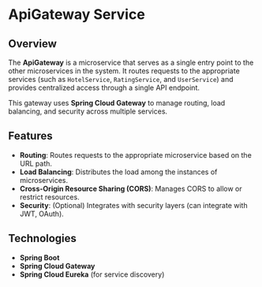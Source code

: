 # ApiGateway Service

## Overview
The **ApiGateway** is a microservice that serves as a single entry point to the other microservices in the system. It routes requests to the appropriate services (such as `HotelService`, `RatingService`, and `UserService`) and provides centralized access through a single API endpoint.

This gateway uses **Spring Cloud Gateway** to manage routing, load balancing, and security across multiple services.

## Features
- **Routing**: Routes requests to the appropriate microservice based on the URL path.
- **Load Balancing**: Distributes the load among the instances of microservices.
- **Cross-Origin Resource Sharing (CORS)**: Manages CORS to allow or restrict resources.
- **Security**: (Optional) Integrates with security layers (can integrate with JWT, OAuth).

## Technologies
- **Spring Boot**
- **Spring Cloud Gateway**
- **Spring Cloud Eureka** (for service discovery)